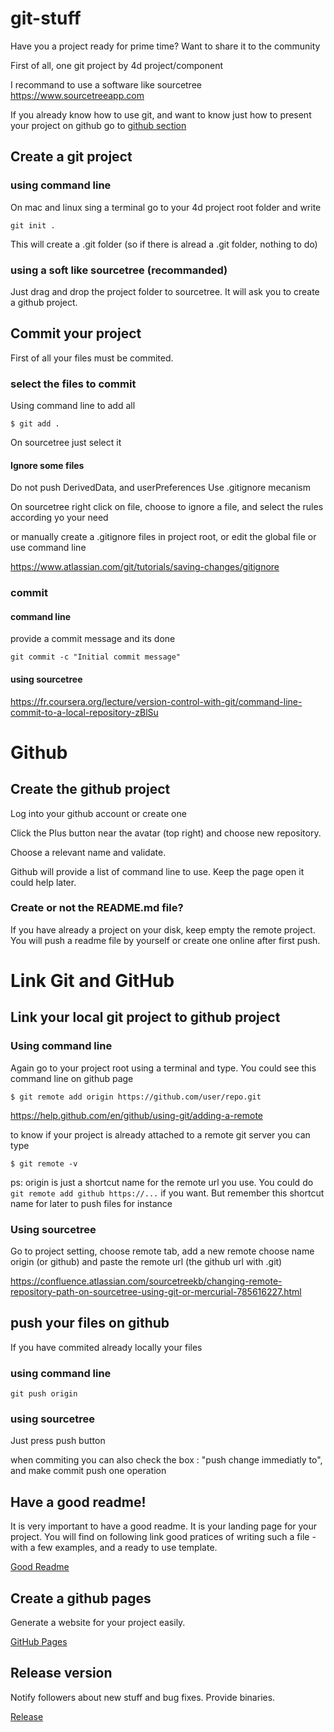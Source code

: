 # git-stuff

Have you a project ready for prime time? Want to share it to the community

First of all, one git project by 4d project/component

I recommand to use a software like sourcetree https://www.sourcetreeapp.com

If you already know how to use git, and want to know just how to present your project on github go to [github section](#github)

## Create a git project

### using command line

On mac and linux sing a terminal go to your 4d project root folder and write

```
git init .
```

This will create a .git folder (so if there is alread a .git folder, nothing to do)

### using a soft like sourcetree (recommanded)

Just drag and drop the project folder to sourcetree. It will ask you to create a github project.

## Commit your project

First of all your files must be commited.

### select the files to commit

Using command line to add all
```
$ git add .
```

On sourcetree just select it

#### Ignore some files

Do not push DerivedData, and userPreferences
Use .gitignore mecanism

On sourcetree right click on file, choose to ignore a file, and select the rules according yo your need

or manually create a .gitignore files in project root, or edit the global file
or use command line

https://www.atlassian.com/git/tutorials/saving-changes/gitignore

### commit

#### command line

provide a commit message and its done

```
git commit -c "Initial commit message" 
```

#### using sourcetree

https://fr.coursera.org/lecture/version-control-with-git/command-line-commit-to-a-local-repository-zBlSu

# Github

## Create the github project

Log into your github account or create one

Click the Plus button near the avatar (top right) and choose new repository.

Choose a relevant name and validate.

Github will provide a list of command line to use. Keep the page open it could help later.

### Create or not the README.md file?

If you have already a project on your disk, keep empty the remote project. You will push a readme file by yourself or create one online after first push.

# Link Git and GitHub

## Link your local git project to github project

### Using command line

Again go to your project root using a terminal and type.
You could see this command line on github page

```
$ git remote add origin https://github.com/user/repo.git
```
https://help.github.com/en/github/using-git/adding-a-remote

to know if your project is already attached to a remote git server you can type 

```
$ git remote -v 
```

ps: origin is just a shortcut name for the remote url you use. You could do `git remote add github https://...` if you want. But remember this shortcut name for later to push files for instance

### Using sourcetree

Go to project setting, choose remote tab, add a new remote
choose name origin (or github) and paste the remote url (the github url with .git)

https://confluence.atlassian.com/sourcetreekb/changing-remote-repository-path-on-sourcetree-using-git-or-mercurial-785616227.html

## push your files on github

If you have commited already locally your files

### using command line 

```
git push origin
```

### using sourcetree

Just press push button

when commiting you can also check the box : "push change immediatly to", and make commit push one operation

## Have a good readme!

It is very important to have a good readme. It is your landing page for your project.
You will find on following link good pratices of writing such a file - with a few examples, and a ready to use template.

[Good Readme](GoodReadme.md)

## Create a github pages

Generate a website for your project easily.

[GitHub Pages](GitHubPages.md)

## Release version

Notify followers about new stuff and bug fixes. Provide binaries.

[Release](Release.md)
